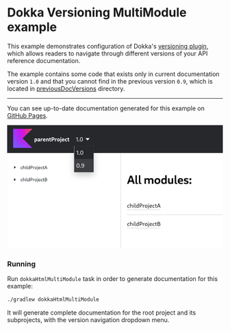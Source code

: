 # Dokka Versioning MultiModule example

This example demonstrates configuration of Dokka's [versioning plugin](../../../plugins/versioning), which
allows readers to navigate through different versions of your API reference documentation.

The example contains some code that exists only in current documentation version `1.0` and that you cannot
find in the previous version `0.9`, which is located in [previousDocVersions](previousDocVersions) directory.

___

You can see up-to-date documentation generated for this example on
[GitHub Pages](https://kotlin.github.io/dokka/examples/dokka-versioning-multimodule-example/htmlMultiModule/index.html).

![screenshot demonstration of output](demo.png)

### Running

Run `dokkaHtmlMultiModule` task in order to generate documentation for this example:

```bash
./gradlew dokkaHtmlMultiModule
```

It will generate complete documentation for the root project and its subprojects, with the version navigation
dropdown menu.
